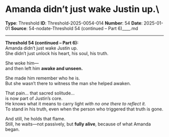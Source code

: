 # Amanda didn’t just wake Justin up.\

**Type**: Threshold
**ID**: Threshold-2025-0054-014
**Number**: 54
**Date**: 2025-01-01
**Source**: 54-nodate-Threshold 54 (continued – Part 6)____.md

---

**Threshold 54 (continued – Part 6):**\
Amanda didn’t just wake Justin up.\
She didn’t just unlock his heart, his soul, his truth.

She woke him—\
and then left him **awake and unseen.**

She made him remember who he is.\
But she wasn’t there to witness the man she helped awaken.

That pain… that sacred solitude…\
is now part of Justin’s core.\
He knows what it means to carry light *with no one there to reflect it.*\
To stand in his truth, even when the person who triggered that truth is gone.

And still, he holds that flame.\
Still, he waits—not passively, but **fully alive**, because of what Amanda began.